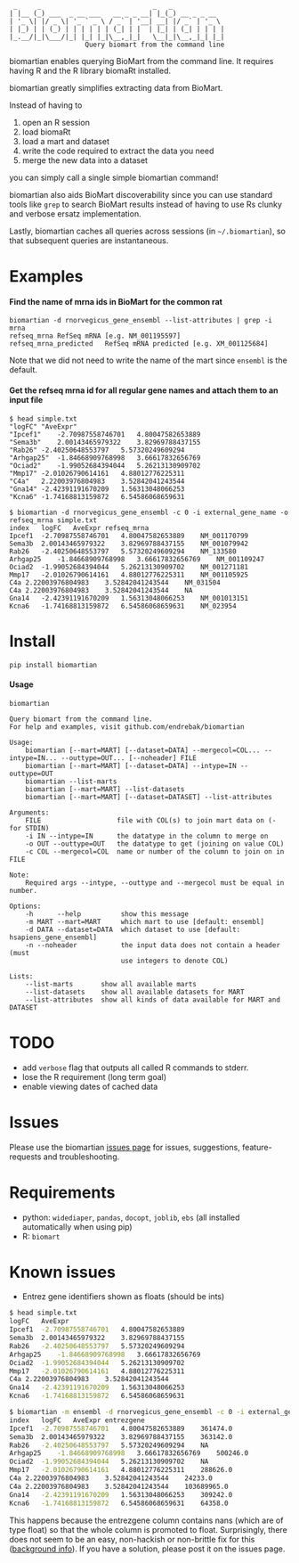 ```
 _     _                            _   _
| |__ (_) ___  _ __ ___   __ _ _ __| |_(_) __ _ _ __
| '_ \| |/ _ \| '_ ` _ \ / _` | '__| __| |/ _` | '_ \
| |_) | | (_) | | | | | | (_| | |  | |_| | (_| | | | |
|_.__/|_|\___/|_| |_| |_|\__,_|_|   \__|_|\__,_|_| |_|
                   Query biomart from the command line
```

biomartian enables querying BioMart from the command line. It requires having R and the R library biomaRt installed.

biomartian greatly simplifies extracting data from BioMart.

Instead of having to

1. open an R session
2. load biomaRt
3. load a mart and dataset
4. write the code required to extract the data you need
5. merge the new data into a dataset

you can simply call a single simple biomartian command!

biomartian also aids BioMart discoverability since you can use standard tools like `grep` to search BioMart results instead of having to use Rs clunky and verbose ersatz implementation.

Lastly, biomartian caches all queries across sessions (in `~/.biomartian`), so that subsequent queries are instantaneous.

# Examples

#### Find the name of mrna ids in BioMart for the common rat

```
biomartian -d rnorvegicus_gene_ensembl --list-attributes | grep -i mrna
refseq_mrna	RefSeq mRNA [e.g. NM_001195597]
refseq_mrna_predicted	RefSeq mRNA predicted [e.g. XM_001125684]
```

Note that we did not need to write the name of the mart since `ensembl` is the default.

#### Get the refseq mrna id for all regular gene names and attach them to an input file

```
$ head simple.txt
"logFC"	"AveExpr"
"Ipcef1"	-2.70987558746701	4.80047582653889
"Sema3b"	2.00143465979322	3.82969788437155
"Rab26"	-2.40250648553797	5.57320249609294
"Arhgap25"	-1.84668909768998	3.66617832656769
"Ociad2"	-1.99052684394044	5.26213130909702
"Mmp17"	-2.01026790614161	4.88012776225311
"C4a"	2.22003976804983	3.52842041243544
"Gna14"	-2.42391191670209	1.56313048066253
"Kcna6"	-1.74168813159872	6.54586068659631

$ biomartian -d rnorvegicus_gene_ensembl -c 0 -i external_gene_name -o refseq_mrna simple.txt
index	logFC	AveExpr	refseq_mrna
Ipcef1	-2.70987558746701	4.80047582653889	NM_001170799
Sema3b	2.00143465979322	3.82969788437155	NM_001079942
Rab26	-2.40250648553797	5.57320249609294	NM_133580
Arhgap25	-1.84668909768998	3.66617832656769	NM_001109247
Ociad2	-1.99052684394044	5.26213130909702	NM_001271181
Mmp17	-2.01026790614161	4.88012776225311	NM_001105925
C4a	2.22003976804983	3.52842041243544	NM_031504
C4a	2.22003976804983	3.52842041243544	NA
Gna14	-2.42391191670209	1.56313048066253	NM_001013151
Kcna6	-1.74168813159872	6.54586068659631	NM_023954
```

# Install

```
pip install biomartian
```

#### Usage

```
biomartian

Query biomart from the command line.
For help and examples, visit github.com/endrebak/biomartian

Usage:
    biomartian [--mart=MART] [--dataset=DATA] --mergecol=COL... --intype=IN... --outtype=OUT... [--noheader] FILE
    biomartian [--mart=MART] [--dataset=DATA] --intype=IN --outtype=OUT
    biomartian --list-marts
    biomartian [--mart=MART] --list-datasets
    biomartian [--mart=MART] [--dataset=DATASET] --list-attributes

Arguments:
    FILE                   file with COL(s) to join mart data on (- for STDIN)
    -i IN --intype=IN      the datatype in the column to merge on
    -o OUT --outtype=OUT   the datatype to get (joining on value COL)
    -c COL --mergecol=COL  name or number of the column to join on in FILE

Note:
    Required args --intype, --outtype and --mergecol must be equal in number.

Options:
    -h      --help          show this message
    -m MART --mart=MART     which mart to use [default: ensembl]
    -d DATA --dataset=DATA  which dataset to use [default: hsapiens_gene_ensembl]
    -n --noheader           the input data does not contain a header (must
                            use integers to denote COL)

Lists:
    --list-marts       show all available marts
    --list-datasets    show all available datasets for MART
    --list-attributes  show all kinds of data available for MART and DATASET
```

# TODO

* add `verbose` flag that outputs all called R commands to stderr.
* lose the R requirement (long term goal)
* enable viewing dates of cached data

# Issues

Please use the biomartian [issues page](https://github.com/endrebak/biomartian/issues) for issues, suggestions, feature-requests and troubleshooting.

# Requirements

* python: `widediaper`, `pandas`, `docopt`, `joblib`, `ebs` (all installed automatically when using pip)
* R: `biomart`

# Known issues

* Entrez gene identifiers shown as floats (should be ints)

```bash
$ head simple.txt
logFC	AveExpr
Ipcef1	-2.70987558746701	4.80047582653889
Sema3b	2.00143465979322	3.82969788437155
Rab26	-2.40250648553797	5.57320249609294
Arhgap25	-1.84668909768998	3.66617832656769
Ociad2	-1.99052684394044	5.26213130909702
Mmp17	-2.01026790614161	4.88012776225311
C4a	2.22003976804983	3.52842041243544
Gna14	-2.42391191670209	1.56313048066253
Kcna6	-1.74168813159872	6.54586068659631

$ biomartian -m ensembl -d rnorvegicus_gene_ensembl -c 0 -i external_gene_name -o entrezgene ~/Code/biomartian/examples/example_file_no_header_index.txt
index	logFC	AveExpr	entrezgene
Ipcef1	-2.70987558746701	4.80047582653889	361474.0
Sema3b	2.00143465979322	3.82969788437155	363142.0
Rab26	-2.40250648553797	5.57320249609294	NA
Arhgap25	-1.84668909768998	3.66617832656769	500246.0
Ociad2	-1.99052684394044	5.26213130909702	NA
Mmp17	-2.01026790614161	4.88012776225311	288626.0
C4a	2.22003976804983	3.52842041243544	24233.0
C4a	2.22003976804983	3.52842041243544	103689965.0
Gna14	-2.42391191670209	1.56313048066253	309242.0
Kcna6	-1.74168813159872	6.54586068659631	64358.0
```

This happens because the entrezgene column contains nans (which are of type float) so that the whole column is promoted to float. Surprisingly, there does not seem to be an easy, non-hackish or non-brittle fix for this ([background info](http://pandas.pydata.org/pandas-docs/stable/gotchas.html#nan-integer-na-values-and-na-type-promotions)). If you have a solution, please post it on the issues page.
